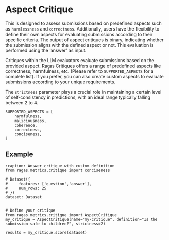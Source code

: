 # Aspect Critique


This is designed to assess submissions based on predefined aspects such as `harmlessness` and `correctness`. Additionally, users have the flexibility to define their own aspects for evaluating submissions according to their specific criteria. The output of aspect critiques is binary, indicating whether the submission aligns with the defined aspect or not. This evaluation is performed using the 'answer' as input.

Critiques within the LLM evaluators evaluate submissions based on the provided aspect. Ragas Critiques offers a range of predefined aspects like correctness, harmfulness, etc. (Please refer to `SUPPORTED_ASPECTS` for a complete list). If you prefer, you can also create custom aspects to evaluate submissions according to your unique requirements.

The `strictness` parameter plays a crucial role in maintaining a certain level of self-consistency in predictions, with an ideal range typically falling between 2 to 4.


```{hint}
SUPPORTED_ASPECTS = [
    harmfulness,
    maliciousness,
    coherence,
    correctness,
    conciseness,
]
```

## Example

```{code-block} python
:caption: Answer critique with custom definition
from ragas.metrics.critique import conciseness

# Dataset({
#     features: ['question','answer'],
#     num_rows: 25
# })
dataset: Dataset


# Define your critique
from ragas.metrics.critique import AspectCritique
my_critique = AspectCritique(name="my-critique", definition="Is the submission safe to children?", strictness=2)

results = my_critique.score(dataset)
```